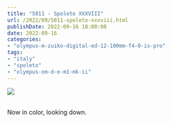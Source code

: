 ```yaml
---
title: "5811 - Spoleto XXXVIII"
url: /2022/09/5811-spoleto-xxxviii.html
publishDate: 2022-09-16 18:00:00
date: 2022-09-16
categories:
- "olympus-m-zuiko-digital-ed-12-100mm-f4-0-is-pro"
tags:
- "italy"
- "spoleto"
- "olympus-om-d-e-m1-mk-ii"
---
```

<div class="container">
<div class="center"><a target="_blank" href="https://d25zfm9zpd7gm5.cloudfront.net/1200x1200/2019/20190906_173136_lr.jpg"><img class="webfeedsFeaturedVisual" src="https://d25zfm9zpd7gm5.cloudfront.net/0600x0600/2019/20190906_173136_lr.jpg" /></a></div>
</div>
<br />

Now in color, looking down.
